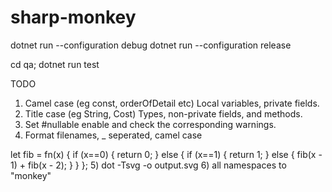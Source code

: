 # sharp-monkey

dotnet run --configuration debug
dotnet run --configuration release

cd qa; dotnet run test

TODO
1) Camel case (eg const, orderOfDetail etc) Local variables, private fields.
2) Title case (eg String, Cost) Types, non-private fields, and methods.
3) Set #nullable enable and check the corresponding warnings.
4) Format filenames, _ seperated, camel case
 
let fib = fn(x) { if (x==0) { return 0; } else { if (x==1) { return 1; } else { fib(x - 1) + fib(x - 2); } } };
5) dot -Tsvg -o output.svg
6) all namespaces to "monkey"